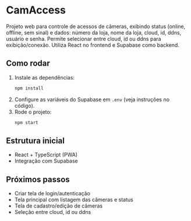# CamAccess

Projeto web para controle de acessos de câmeras, exibindo status (online, offline, sem sinal) e dados: número da loja, nome da loja, cloud, id, ddns, usuário e senha. Permite selecionar entre cloud, id ou ddns para exibição/conexão. Utiliza React no frontend e Supabase como backend.

## Como rodar

1. Instale as dependências:
   ```sh
   npm install
   ```
2. Configure as variáveis do Supabase em `.env` (veja instruções no código).
3. Rode o projeto:
   ```sh
   npm start
   ```

## Estrutura inicial
- React + TypeScript (PWA)
- Integração com Supabase

## Próximos passos
- Criar tela de login/autenticação
- Tela principal com listagem das câmeras e status
- Tela de cadastro/edição de câmeras
- Seleção entre cloud, id ou ddns
